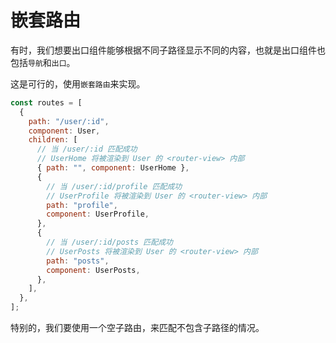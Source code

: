 # 嵌套路由

有时，我们想要出口组件能够根据不同子路径显示不同的内容，也就是出口组件也包括`导航`和`出口`。

这是可行的，使用`嵌套路由`来实现。

```js
const routes = [
  {
    path: "/user/:id",
    component: User,
    children: [
      // 当 /user/:id 匹配成功
      // UserHome 将被渲染到 User 的 <router-view> 内部
      { path: "", component: UserHome },
      {
        // 当 /user/:id/profile 匹配成功
        // UserProfile 将被渲染到 User 的 <router-view> 内部
        path: "profile",
        component: UserProfile,
      },
      {
        // 当 /user/:id/posts 匹配成功
        // UserPosts 将被渲染到 User 的 <router-view> 内部
        path: "posts",
        component: UserPosts,
      },
    ],
  },
];
```

特别的，我们要使用一个空子路由，来匹配不包含子路径的情况。
